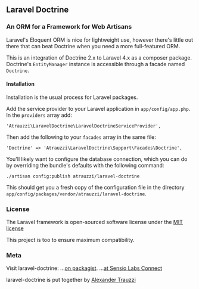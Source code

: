 ## Laravel Doctrine

### An ORM for a Framework for Web Artisans

Laravel's Eloquent ORM is nice for lightweight use, however there's little out there that can beat Doctrine when you need a more full-featured ORM.

This is an integration of Doctrine 2.x to Laravel 4.x as a composer package. Doctrine's `EntityManager` instance is accessible through a facade named `Doctrine`.

#### Installation

Installation is the usual process for Laravel packages.

Add the service provider to your Laravel application in `app/config/app.php`. In the `providers` array add:

    'Atrauzzi\LaravelDoctrine\LaravelDoctrineServiceProvider',

Then add the following to your `facades` array in the same file:

    'Doctrine' => 'Atrauzzi\LaravelDoctrine\Support\Facades\Doctrine',

You'll likely want to configure the database connection, which you can do by overriding the bundle's defaults with the following command:

    ./artisan config:publish atrauzzi/laravel-doctrine
    
This should get you a fresh copy of the configuration file in the directory `app/config/packages/vendor/atrauzzi/laravel-doctrine`.

### License

The Laravel framework is open-sourced software license under the [MIT license](http://opensource.org/licenses/MIT)

This project is too to ensure maximum compatibility.

### Meta

Visit laravel-doctrine:
...[on packagist](https://packagist.org/packages/atrauzzi/laravel-doctrine).
...[at Sensio Labs Connect](https://connect.sensiolabs.com/profile/omega/project/laravel-doctrine)

laravel-doctrine is put together by [Alexander Trauzzi](http://profiles.google.com/atrauzzi)
